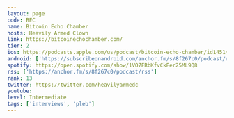 ```yaml
---
layout: page
code: BEC
name: Bitcoin Echo Chamber
hosts: Heavily Armed Clown
link: https://bitcoinechochamber.com/
tier: 2
ios: https://podcasts.apple.com/us/podcast/bitcoin-echo-chamber/id1451420323
android: ['https://subscribeonandroid.com/anchor.fm/s/8f267c0/podcast/rss']
spotify: https://open.spotify.com/show/1VO7FRbKfvCkFer25ML9Q8
rss: ['https://anchor.fm/s/8f267c0/podcast/rss']
rank: 13
twitter: https://twitter.com/heavilyarmedc
youtube: 
level: Intermediate
tags: ['interviews', 'pleb']
---
```

